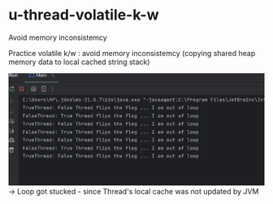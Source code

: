 # u-thread-volatile-k-w
Avoid memory inconsistemcy 

Practice volatile k/w : avoid memory inconsistemcy (copying shared heap memory data to local cached string stack)


![img.png](img.png) -> Loop got stucked - since Thread's local cache was not updated by JVM

